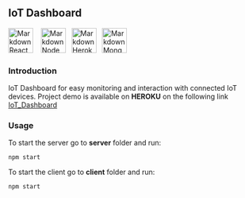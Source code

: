 ## IoT Dashboard
<img src="https://www.iconninja.com/files/332/243/605/react-js-react-logo-js-icon.png"
     alt="Markdown React icon"
     height="50px"
/>&nbsp;&nbsp;&nbsp;
<img src="https://nodejs.org/static/images/logos/nodejs-new-pantone-black.svg"
     alt="Markdown Node icon"
     height="50px"
/>&nbsp;&nbsp;
<img src="https://cdn.iconscout.com/icon/free/png-256/heroku-5-569467.png"
     alt="Markdown Heroku icon"
     height="50px"
/>&nbsp;&nbsp;
<img src="https://infinapps.com/wp-content/uploads/2018/10/mongodb-logo.png"
     alt="Markdown Mongo icon"
     height="50px"
/>

### Introduction

IoT Dashboard for easy monitoring and interaction with connected IoT devices.
Project demo is available on **HEROKU** on the following link [IoT_Dashboard]( https://iot-sensor-dashboard.herokuapp.com/)

### Usage

To start the server go to **server** folder and run:
```
npm start
```

To start the client go to **client** folder and run:
```
npm start
```

